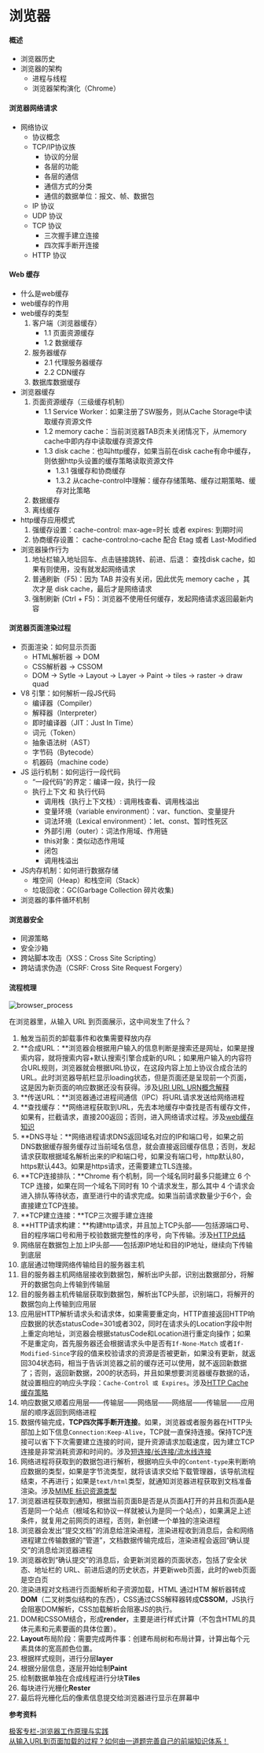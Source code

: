 # 浏览器

#### 概述
- 浏览器历史
- 浏览器的架构
    - 进程与线程
    - 浏览器架构演化（Chrome）
#### 浏览器网络请求
- 网络协议
    - 协议概念
    - TCP/IP协议族
        - 协议的分层
        - 各层的功能
        - 各层的通信
        - 通信方式的分类
        - 通信的数据单位：报文、帧、数据包
    - IP 协议
    - UDP 协议
    - TCP 协议
        - 三次握手建立连接
        - 四次挥手断开连接
    - HTTP 协议
#### Web 缓存
- 什么是web缓存
- web缓存的作用
- web缓存的类型
    1. 客户端（浏览器缓存）
        - 1.1 页面资源缓存
        - 1.2 数据缓存
    2. 服务器缓存
        - 2.1 代理服务器缓存
        - 2.2 CDN缓存
    3. 数据库数据缓存
- 浏览器缓存
    1. 页面资源缓存（三级缓存机制）
        - 1.1 Service Worker：如果注册了SW服务，则从Cache Storage中读取缓存资源文件
        - 1.2 memory cache：当前浏览器TAB页未关闭情况下，从memory cache中即内存中读取缓存资源文件
        - 1.3 disk cache：也叫http缓存，如果当前在disk cache有命中缓存，则依据http头设置的缓存策略读取资源文件
            - 1.3.1 强缓存和协商缓存
            - 1.3.2 从cache-control中理解：缓存存储策略、缓存过期策略、缓存对比策略
    2. 数据缓存
    3. 离线缓存
- http缓存应用模式
    1. 强缓存设置：cache-control: max-age=时长  或者 expires: 到期时间
    2. 协商缓存设置： cache-control:no-cache 配合 Etag 或者 Last-Modified
- 浏览器操作行为
    1. 地址栏输入地址回车、点击链接跳转、前进、后退： 查找disk cache，如果有则使用，没有就发起网络请求
    2. 普通刷新（F5)：因为 TAB 并没有关闭，因此优先 memory cache ，其次才是 disk cache，最后才是网络请求
    3. 强制刷新 (Ctrl + F5)：浏览器不使用任何缓存，发起网络请求返回最新内容
#### 浏览器页面渲染过程
- 页面渲染：如何显示页面
    - HTML解析器 -> DOM
    - CSS解析器 -> CSSOM
    - DOM -> Sytle -> Layout -> Layer -> Paint -> tiles -> raster -> draw quad
- V8 引擎：如何解析一段JS代码
    - 编译器（Compiler）
    - 解释器（Interpreter）
    - 即时编译器（JIT：Just In Time）
    - 词元（Token）
    - 抽象语法树（AST）
    - 字节码（Bytecode）
    - 机器码（machine code）
- JS 运行机制：如何运行一段代码
    - “一段代码”的界定：编译一段，执行一段
    - 执行上下文 和 执行代码
        - 调用栈（执行上下文栈）: 调用栈查看、调用栈溢出
        - 变量环境（variable environment）：var、function、变量提升
        - 词法环境（Lexical environment）：let、const、暂时性死区
        - 外部引用（outer）：词法作用域、作用链
        - this对象：类似动态作用域
        - 闭包
        - 调用栈溢出
- JS内存机制：如何进行数据存储
    - 堆空间（Heap）和栈空间（Stack）
    - 垃圾回收：GC(Garbage Collection 碎片收集)
- 浏览器的事件循环机制
#### 浏览器安全
- 同源策略
- 安全沙箱
- 跨站脚本攻击（XSS：Cross Site Scripting）
- 跨站请求伪造（CSRF: Cross Site Request Forgery）

#### 流程梳理

![browser_process](./img/browser_process.png)

在浏览器里，从输入 URL 到页面展示，这中间发生了什么？

1. 触发当前页的卸载事件和收集需要释放内存
1. **合成URL：**浏览器会根据用户输入的信息判断是搜索还是网址，如果是搜索内容，就将搜索内容+默认搜索引擎合成新的URL；如果用户输入的内容符合URL规则，浏览器就会根据URL协议，在这段内容上加上协议合成合法的URL。此时浏览器导航栏显示loading状态，但是页面还是呈现前一个页面，这是因为新页面的响应数据还没有获得。涉及[URI URL URN概念解释](/Network/HTTP/URI_MIME.html)
1. **传送URL：**浏览器通过进程间通信（IPC）将URL请求发送给网络进程
1. **查找缓存：**网络进程获取到URL，先去本地缓存中查找是否有缓存文件，如果有，拦截请求，直接200返回；否则，进入网络请求过程。涉及[web缓存知识](/Browser/04_web_cache.html#什么是web缓存)
1. **DNS寻址：**网络进程请求DNS返回域名对应的IP和端口号，如果之前DNS数据缓存服务缓存过当前域名信息，就会直接返回缓存信息；否则，发起请求获取根据域名解析出来的IP和端口号，如果没有端口号，http默认80，https默认443。如果是https请求，还需要建立TLS连接。
1. **TCP连接排队：**Chrome 有个机制，同一个域名同时最多只能建立 6 个TCP 连接，如果在同一个域名下同时有 10 个请求发生，那么其中 4 个请求会进入排队等待状态，直至进行中的请求完成。如果当前请求数量少于6个，会直接建立TCP连接。
1. **TCP建立连接：**TCP三次握手建立连接
1. **HTTP请求构建：**构建http请求，并且加上TCP头部——包括源端口号、目的程序端口号和用于校验数据完整性的序号，向下传输。涉及[HTTP总结](/Network/HTTP/introduce.html#http-%E6%A6%82%E8%BF%B0)
1. 网络层在数据包上加上IP头部——包括源IP地址和目的IP地址，继续向下传输到底层
1. 底层通过物理网络传输给目的服务器主机
1. 目的服务器主机网络层接收到数据包，解析出IP头部，识别出数据部分，将解开的数据包向上传输到传输层
1. 目的服务器主机传输层获取到数据包，解析出TCP头部，识别端口，将解开的数据包向上传输到应用层
1. 应用层HTTP解析请求头和请求体，如果需要重定向，HTTP直接返回HTTP响应数据的状态statusCode=301或者302，同时在请求头的Location字段中附上重定向地址，浏览器会根据statusCode和Location进行重定向操作；如果不是重定向，首先服务器还会根据请求头中是否有`If-None-Match` 或者`If-Modified-Since`字段的值来校验请求的资源是否被更新，如果没有更新，就返回304状态码，相当于告诉浏览器之前的缓存还可以使用，就不返回新数据了；否则，返回新数据，200的状态码，并且如果想要浏览器缓存数据的话，就设置相应的响应头字段：`Cache-Control 或 Expires`。涉及[HTTP Cache 缓存策略](/Network/HTTP/httpCache.html#http-cache)
1. 响应数据又顺着应用层——传输层——网络层——网络层——传输层——应用层的顺序返回到网络进程
1. 数据传输完成，**TCP四次挥手断开连接**。如果，浏览器或者服务器在HTTP头部加上如下信息`Connection:Keep-Alive`，TCP就一直保持连接。保持TCP连接可以省下下次需要建立连接的时间，提升资源请求加载速度，因为建立TCP连接是非常消耗资源和时间的。涉及[短连接/长连接/流水线连接](/Network/HTTP/session_connect_message.html#http-连接)
1. 网络进程将获取到的数据包进行解析，根据响应头中的`Content-type`来判断响应数据的类型，如果是字节流类型，就将该请求交给下载管理器，该导航流程结束，不再进行；如果是`text/html`类型，就通知浏览器进程获取到文档准备渲染。涉及[MIME 标识资源类型](/Network/HTTP/URI_MIME.html#mime-标识资源类型)
1. 浏览器进程获取到通知，根据当前页面B是否是从页面A打开的并且和页面A是否是同一个站点（根域名和协议一样就被认为是同一个站点），如果满足上述条件，就复用之前网页的进程，否则，新创建一个单独的渲染进程
1. 浏览器会发出“提交文档”的消息给渲染进程，渲染进程收到消息后，会和网络进程建立传输数据的“管道”，文档数据传输完成后，渲染进程会返回“确认提交”的消息给浏览器进程
1. 浏览器收到“确认提交”的消息后，会更新浏览器的页面状态，包括了安全状态、地址栏的 URL、前进后退的历史状态，并更新web页面，此时的web页面是空白页
1. 渲染进程对文档进行页面解析和子资源加载，HTML 通过HTM 解析器转成**DOM**（二叉树类似结构的东西），CSS通过CSS解释器转成**CSSOM**，JS执行会阻塞DOM解析，CSS加载解析会阻塞JS的执行。
1. DOM和CSSOM结合，形成**render**，主要是进行样式计算（不包含HTML的具体元素和元素要画的具体位置）。
1. **Layout**布局阶段：需要完成两件事：创建布局树和布局计算，计算出每个元素具体的宽高颜色位置。
1. 根据样式规则，进行分层**layer**
1. 根据分层信息，逐层开始绘制**Paint**
1. 绘制数据单独在合成线程进行分块**Tiles**
1. 每块进行光栅化**Rester**
1. 最后将光栅化后的像素信息提交给浏览器进行显示在屏幕中


**参考资料**

[极客专栏-浏览器工作原理与实践](https://time.geekbang.org/column/intro/216)<br>
[从输入URL到页面加载的过程？如何由一道题完善自己的前端知识体系！](http://www.dailichun.com/2018/03/12/whenyouenteraurl.html)
